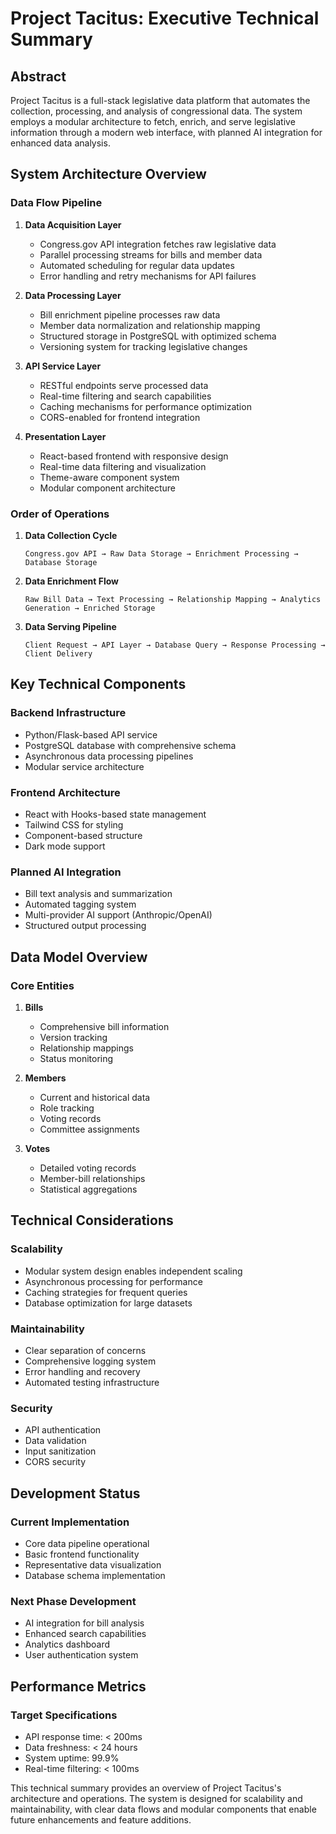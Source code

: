 # Project Tacitus: Executive Technical Summary

## Abstract
Project Tacitus is a full-stack legislative data platform that automates the collection, processing, and analysis of congressional data. The system employs a modular architecture to fetch, enrich, and serve legislative information through a modern web interface, with planned AI integration for enhanced data analysis.

## System Architecture Overview

### Data Flow Pipeline

1. **Data Acquisition Layer**
   - Congress.gov API integration fetches raw legislative data
   - Parallel processing streams for bills and member data
   - Automated scheduling for regular data updates
   - Error handling and retry mechanisms for API failures

2. **Data Processing Layer**
   - Bill enrichment pipeline processes raw data
   - Member data normalization and relationship mapping
   - Structured storage in PostgreSQL with optimized schema
   - Versioning system for tracking legislative changes

3. **API Service Layer**
   - RESTful endpoints serve processed data
   - Real-time filtering and search capabilities
   - Caching mechanisms for performance optimization
   - CORS-enabled for frontend integration

4. **Presentation Layer**
   - React-based frontend with responsive design
   - Real-time data filtering and visualization
   - Theme-aware component system
   - Modular component architecture

### Order of Operations

1. **Data Collection Cycle**
   ```
   Congress.gov API → Raw Data Storage → Enrichment Processing → Database Storage
   ```

2. **Data Enrichment Flow**
   ```
   Raw Bill Data → Text Processing → Relationship Mapping → Analytics Generation → Enriched Storage
   ```

3. **Data Serving Pipeline**
   ```
   Client Request → API Layer → Database Query → Response Processing → Client Delivery
   ```

## Key Technical Components

### Backend Infrastructure
- Python/Flask-based API service
- PostgreSQL database with comprehensive schema
- Asynchronous data processing pipelines
- Modular service architecture

### Frontend Architecture
- React with Hooks-based state management
- Tailwind CSS for styling
- Component-based structure
- Dark mode support

### Planned AI Integration
- Bill text analysis and summarization
- Automated tagging system
- Multi-provider AI support (Anthropic/OpenAI)
- Structured output processing

## Data Model Overview

### Core Entities
1. **Bills**
   - Comprehensive bill information
   - Version tracking
   - Relationship mappings
   - Status monitoring

2. **Members**
   - Current and historical data
   - Role tracking
   - Voting records
   - Committee assignments

3. **Votes**
   - Detailed voting records
   - Member-bill relationships
   - Statistical aggregations

## Technical Considerations

### Scalability
- Modular system design enables independent scaling
- Asynchronous processing for performance
- Caching strategies for frequent queries
- Database optimization for large datasets

### Maintainability
- Clear separation of concerns
- Comprehensive logging system
- Error handling and recovery
- Automated testing infrastructure

### Security
- API authentication
- Data validation
- Input sanitization
- CORS security

## Development Status

### Current Implementation
- Core data pipeline operational
- Basic frontend functionality
- Representative data visualization
- Database schema implementation

### Next Phase Development
- AI integration for bill analysis
- Enhanced search capabilities
- Analytics dashboard
- User authentication system

## Performance Metrics

### Target Specifications
- API response time: < 200ms
- Data freshness: < 24 hours
- System uptime: 99.9%
- Real-time filtering: < 100ms

This technical summary provides an overview of Project Tacitus's architecture and operations. The system is designed for scalability and maintainability, with clear data flows and modular components that enable future enhancements and feature additions.
